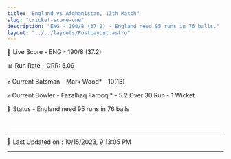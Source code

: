 ```yaml
---
title: "England vs Afghanistan, 13th Match"
slug: "cricket-score-one"
description: "ENG - 190/8 (37.2) - England need 95 runs in 76 balls."
layout: "../../layouts/PostLayout.astro"
---
```


🔴 Live Score - ENG - 190/8 (37.2)  

📊 Run Rate - CRR: 5.09  

✊ Current Batsman - Mark Wood* - 10(13)  

✊ Current Bowler - Fazalhaq Farooqi* - 5.2 Over 30 Run - 1 Wicket  

📑 Status - England need 95 runs in 76 balls

<br />

***

📝 Last Updated on : 10/15/2023, 9:13:05 PM

***

